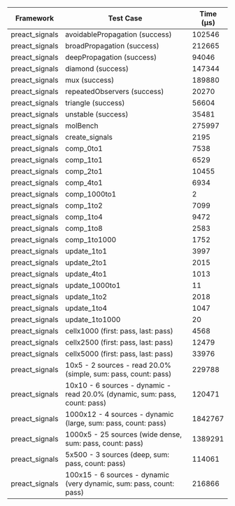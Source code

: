 | Framework | Test Case | Time (μs) |
| --- | --- | --- |
| preact_signals | avoidablePropagation (success) | 102546 |
| preact_signals | broadPropagation (success) | 212665 |
| preact_signals | deepPropagation (success) | 94046 |
| preact_signals | diamond (success) | 147344 |
| preact_signals | mux (success) | 189880 |
| preact_signals | repeatedObservers (success) | 20270 |
| preact_signals | triangle (success) | 56604 |
| preact_signals | unstable (success) | 35481 |
| preact_signals | molBench | 275997 |
| preact_signals | create_signals | 2195 |
| preact_signals | comp_0to1 | 7538 |
| preact_signals | comp_1to1 | 6529 |
| preact_signals | comp_2to1 | 10455 |
| preact_signals | comp_4to1 | 6934 |
| preact_signals | comp_1000to1 | 2 |
| preact_signals | comp_1to2 | 7099 |
| preact_signals | comp_1to4 | 9472 |
| preact_signals | comp_1to8 | 2583 |
| preact_signals | comp_1to1000 | 1752 |
| preact_signals | update_1to1 | 3997 |
| preact_signals | update_2to1 | 2015 |
| preact_signals | update_4to1 | 1013 |
| preact_signals | update_1000to1 | 11 |
| preact_signals | update_1to2 | 2018 |
| preact_signals | update_1to4 | 1047 |
| preact_signals | update_1to1000 | 20 |
| preact_signals | cellx1000 (first: pass, last: pass) | 4568 |
| preact_signals | cellx2500 (first: pass, last: pass) | 12479 |
| preact_signals | cellx5000 (first: pass, last: pass) | 33976 |
| preact_signals | 10x5 - 2 sources - read 20.0% (simple, sum: pass, count: pass) | 229788 |
| preact_signals | 10x10 - 6 sources - dynamic - read 20.0% (dynamic, sum: pass, count: pass) | 120471 |
| preact_signals | 1000x12 - 4 sources - dynamic (large, sum: pass, count: pass) | 1842767 |
| preact_signals | 1000x5 - 25 sources (wide dense, sum: pass, count: pass) | 1389291 |
| preact_signals | 5x500 - 3 sources (deep, sum: pass, count: pass) | 114061 |
| preact_signals | 100x15 - 6 sources - dynamic (very dynamic, sum: pass, count: pass) | 216866 |
